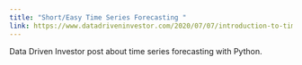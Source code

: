 ```yaml
---
title: "Short/Easy Time Series Forecasting "
link: https://www.datadriveninvestor.com/2020/07/07/introduction-to-time-series-forecasting-of-stock-prices-with-python/
---
```


Data Driven Investor post about time series forecasting with Python.
